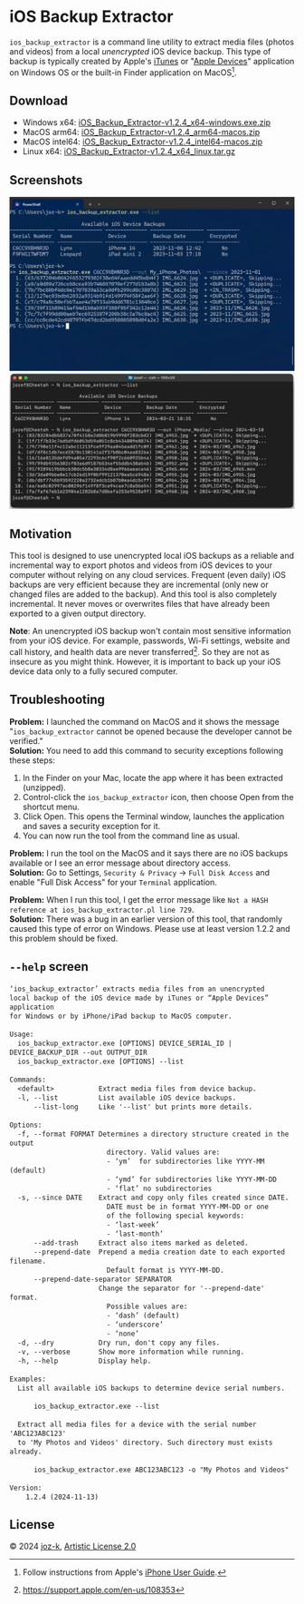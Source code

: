 iOS Backup Extractor
====================

`ios_backup_extractor` is a command line utility to extract media files (photos and videos)
from a local _unencrypted_ iOS device backup. This type of backup is typically created by Apple's [iTunes][itunes-url]
or "[Apple Devices][apple-devices-url]" application on Windows OS or the built-in Finder application on MacOS[^1].

[^1]: Follow instructions from Apple's [iPhone User Guide](https://support.apple.com/guide/iphone/back-up-iphone-iph3ecf67d29/ios).

[itunes-url]: https://apps.microsoft.com/detail/9pb2mz1zmb1s
[apple-devices-url]: https://apps.microsoft.com/detail/9np83lwlpz9k

Download
---------

* Windows x64: [iOS_Backup_Extractor-v1.2.4_x64-windows.exe.zip](https://github.com/joz-k/ios_backup_extractor/releases/download/v1.2.4/iOS_Backup_Extractor-v1.2.4_x64-windows.exe.zip)
* MacOS arm64: [iOS_Backup_Extractor-v1.2.4_arm64-macos.zip](https://github.com/joz-k/ios_backup_extractor/releases/download/v1.2.4/iOS_Backup_Extractor_v1.2.4_arm64-macos.zip)
* MacOS intel64: [iOS_Backup_Extractor-v1.2.4_intel64-macos.zip](https://github.com/joz-k/ios_backup_extractor/releases/download/v1.2.4/iOS_Backup_Extractor-v1.2.4_intel64-macos.zip)
* Linux x64: [iOS_Backup_Extractor-v1.2.4_x64_linux.tar.gz](https://github.com/joz-k/ios_backup_extractor/releases/download/v1.2.4/iOS_Backup_Extractor-v1.2.4_x64_linux.tar.gz)

Screenshots
-----------

![screenshot1](doc/res/win_screenshot1.png "Windows screenhost")
![screenshot1](doc/res/macos_screenshot1.png "MacOS screenhost")

Motivation
----------

This tool is designed to use unencrypted local iOS backups as a reliable and incremental way to export photos and videos from iOS devices to your computer without relying on any cloud services. Frequent (even daily) iOS backups are very efficient because they are incremental (only new or changed files are added to the backup). And this tool is also completely incremental. It never moves or overwrites files that have already been exported to a given output directory. 

**Note**: An unencrypted iOS backup won't contain most sensitive information from your iOS device. For example, passwords, Wi-Fi settings, website and call history, and health data are never transferred[^2]. So they are not as insecure as you might think. However, it is important to back up your iOS device data only to a fully secured computer.

[^2]: https://support.apple.com/en-us/108353

Troubleshooting
---------------

**Problem:** I launched the command on MacOS and it shows the message "`ios_backup_extractor` cannot be opened because the developer cannot be verified."\
**Solution:** You need to add this command to security exceptions following these steps:
 1. In the Finder on your Mac, locate the app where it has been extracted (unzipped). 
 2. Control-click the `ios_backup_extractor` icon, then choose Open from the shortcut menu.
 3. Click Open. This opens the Terminal window, launches the application and saves a security exception for it.
 4. You can now run the tool from the command line as usual.

**Problem:** I run the tool on the MacOS and it says there are no iOS backups available or I see an error message
             about directory access.\
**Solution:** Go to Settings, `Security & Privacy` → `Full Disk Access` and enable "Full Disk Access" for your
              `Terminal` application.

**Problem:** When I run this tool, I get the error message like `Not a HASH reference at ios_backup_extractor.pl line 729`.\
**Solution:** There was a bug in an earlier version of this tool, that randomly caused this type of error on Windows.
              Please use at least version 1.2.2 and this problem should be fixed.

`--help` screen
---------------
```
‘ios_backup_extractor’ extracts media files from an unencrypted
local backup of the iOS device made by iTunes or “Apple Devices” application
for Windows or by iPhone/iPad backup to MacOS computer.

Usage:
  ios_backup_extractor.exe [OPTIONS] DEVICE_SERIAL_ID | DEVICE_BACKUP_DIR --out OUTPUT_DIR
  ios_backup_extractor.exe [OPTIONS] --list

Commands:
  <default>           Extract media files from device backup.
  -l, --list          List available iOS device backups.
      --list-long     Like '--list' but prints more details.

Options:
  -f, --format FORMAT Determines a directory structure created in the output
                        directory. Valid values are:
                        - ‘ym’  for subdirectories like YYYY-MM (default)
                        - ‘ymd’ for subdirectories like YYYY-MM-DD
                        - ‘flat’ no subdirectories
  -s, --since DATE    Extract and copy only files created since DATE.
                        DATE must be in format YYYY-MM-DD or one
                        of the following special keywords:
                        - ‘last-week’
                        - ‘last-month’
      --add-trash     Extract also items marked as deleted.
      --prepend-date  Prepend a media creation date to each exported filename.
                        Default format is YYYY-MM-DD.
      --prepend-date-separator SEPARATOR
                      Change the separator for '--prepend-date' format.
                        Possible values are:
                        - ‘dash’ (default)
                        - ‘underscore’
                        - ‘none’
  -d, --dry           Dry run, don't copy any files.
  -v, --verbose       Show more information while running.
  -h, --help          Display help.

Examples:
  List all available iOS backups to determine device serial numbers.

      ios_backup_extractor.exe --list

  Extract all media files for a device with the serial number 'ABC123ABC123'
  to 'My Photos and Videos' directory. Such directory must exists already.

      ios_backup_extractor.exe ABC123ABC123 -o "My Photos and Videos"

Version:
    1.2.4 (2024-11-13)
```

License
-------

© 2024  [joz-k](https://github.com/joz-k/), [Artistic License 2.0](http://www.perlfoundation.org/artistic_license_2_0)
